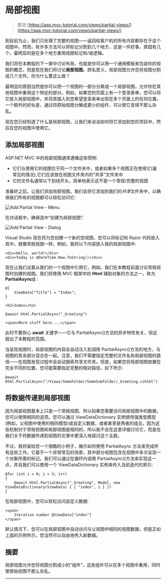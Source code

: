 # 局部视图

> 原文:[https://asp.mvc-tutorial.com/views/partial-views/](https://asp.mvc-tutorial.com/views/partial-views/)

到目前为止，我们只处理了完整的视图——返回给客户机的所有内容都存在于这个视图中。然而，有许多方法可以将标记分割到几个地方，这是一件好事，原因有几个，最明显的是在多个地方重用视图标记和/或逻辑。

我们将在本教程的下一章中讨论布局，也就是你可以用一个通用模板来包装你的视图的概念，但是现在我们将讨论**局部视图**。顾名思义，局部视图允许您将视图分割成几个文件。你为什么要这么做？

最明显的原因当然是你可以把一个视图的一部分分离成一个局部视图，允许你在其他视图中重用这个特定的部分。例如，如果您的页面上有一个登录表单，您可以将它放入局部视图中，并将其插入到您希望登录表单出现在多个页面上的任何位置。一个额外的好处是，通过将原始视图分解成更小的组件，可以使它变得不那么杂乱。

现在您已经知道了什么是局部视图，让我们来谈谈如何将它添加到您的项目中，然后在您的视图中使用它。

## 添加局部视图

ASP.NET MVC 中的局部视图通常遵循这些惯例:

<input type="hidden" name="IL_IN_ARTICLE">

*   它们与使用它的视图位于同一个文件夹中，或者如果多个视图正在使用它(最常见的情况),它们应该放在视图文件夹内的“共享”文件夹中
*   它的文件名通常以下划线开头，简单地表示这不是一个常规/完整的视图

准备好之后，让我们添加局部视图。我们会将它添加到我们的*共享*文件夹中，以确保我们所有的视图都可以轻松访问它:

![](../Images/45045a633d3e340c61554d08641e6109.png "Add Partial View - Menu")

在对话框中，确保选中“创建为局部视图”:

![](../Images/38df9d026fda0aaefac8633d15b60c13.png "Add Partial View - Dialog")

Visual Studio 现在将为您创建一个新的空视图，您可以将标记和 Razor 代码放入其中，就像常规视图一样。例如，我将以下内容放入我的局部视图中:

```
<div>Hello, world!</div>
<div>Today is @DateTime.Now.ToString()</div>
```

现在让我们试着从我们的一个视图中引用它，例如，我们在本教程前面讨论常规视图时创建的视图。我们将使用 MVC 框架中的 **Html** 辅助对象的方法之一，称为 **PartialAsync()** :

```
@{
    ViewData["Title"] = "Index";
}

<h2>Index</h2>

@await Html.PartialAsync("_Greeting")

<span>More stuff here....</span>
```

此时不要担心 **await** 关键字——它与 PartialAsync()方法的异步特性有关，但这超出了本教程的范围。

当呈现视图时，局部视图的内容会自动注入到调用 PartialAsync()方法的地方，与视图的其余部分混合在一起。注意，我们不需要指定完整的文件名和局部视图的路径——在视图发现过程中会自动搜索共享文件夹。但是，如果您将局部视图放置在完全不同的位置，您可能需要指定完整的相对路径，如下所示:

```
@await Html.PartialAsync("/Views/SomeFolder/SomeSubFolder/_Greeting.cshtml")
```

## 将数据传递到局部视图

因为局部视图基本上只是一个常规视图，所以如果您需要访问局部视图中的数据，您可以使用相同的选项。您可以通过 ViewDataDictionary 实例使用强类型模型(例如，父视图中使用的相同模型)或自定义数据，或者甚至是两者的组合。因为这些机制对于常规视图和局部视图是相同的，所以我不会在这里详细讨论它，而是在我们关于将数据传递到视图的文章中更深入地探讨这个主题。

不过，我将留给您一个很酷的小例子，展示如何使用 PartialAsync 方法来完成所有这些工作。它基于一个非常常见的场景，其中部分视图包含在视图中多次呈现一个对象所需的标记。我们可以通过在循环内调用 PartialAsync()方法来实现这一点，并且我们可以使用一个 ViewDataDictionary 实例来传入当前迭代的索引:

```
@for (int i = 0; i < 3; i++)
{
    @await Html.PartialAsync("_Greeting", Model, new ViewDataDictionary(ViewData) { { "index", i } })
}
```

在局部视图中，您可以轻松访问自定义数据:

```
<span>
    Iteration number @ViewData["index"]
</span>
```

默认情况下，您可以在局部视图中自动访问与父视图中相同的视图数据，但是正如上面的示例所示，您当然可以自由地传入新数据。

## 摘要

局部视图允许您将视图分割成小的“组件”，这些组件可以在多个视图中重用，同时使原始视图不那么杂乱。

* * *